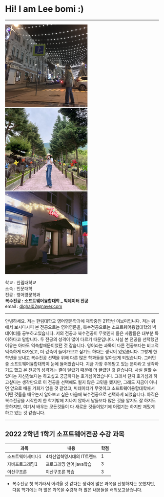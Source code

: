 # Hi! I am Lee bomi :)
---
<img src=IMG_E2477.JPG height=270 width=270> <img src=IMG_E4591.JPG height=270 width=270> <img src=IMG_4463.JPG height=270 width=270>

학교 : 한림대학교   
소속 : 인문대학   
전공 : 영어영문학과     
**복수전공 : 소프트웨어융합대학 _ 빅데이터 전공**    
email : dlqhal02@naver.com 

---

안녕하세요. 저는 한림대학교 영어영문학과에 재학중인 21학번 이보미입니다. 저는 위에서 보시다시피 본 전공으로는 영어영문을, 복수전공으로는 소프트웨어융합대학의 빅데이터를 공부하고있습니다. 저의 전공과 복수전공이 무엇인지 들은 사람들은 대부분 특이하다고 말합니다. 두 전공의 성격이 많이 다르기 때문입니다. 사실 본 전공을 선택했던 이유는 아마도 익숙함때문이었던 것 같습니다. 영어라는 과목이 다른 전공보다는 비교적 익숙하게 다가왔고, 더 깊숙이 들어가보고 싶기도 하다는 생각이 있었습니다. 그렇게 한 학년을 보내고 복수전공 선택을 위해 다른 많은 학과들을 알아보게 되었습니다. 그러던 중 소프트웨어융합대학이 눈에 들어왔습니다. 지금 가장 주목받고 있는 분야라고 생각하기도 했고 본 전공의 성격과는 결이 달랐기 때문에 더 끌렸던 것 같습니다. 사실 잘할 수 있다는 자신감보다는 하고싶고 궁금하다는 호기심이었습니다. 그래서 단지 호기심과 하고싶다는 생각만으로 이 전공을 선택해도 될지 많은 고민을 했지만, 그래도 지금이 아니면 앞으로 배울 기회가 없을 것 같았고, 빅데이터가 무엇이고 소프트웨어융합대학에서 어떤 것들을 배우는지 알아보고 싶은 마음에 복수전공으로 선택하게 되었습니다. 아직은 복수전공을 시작한지 한 학기밖에 지나지 않아서 남들보다 많은 것을 알지도 잘 하지도 못하지만, 여기서 배우는 모든것들이 다 새로운 것들이었기에 어렵기는 하지만 재밌게 하고 있는 것 같습니다.  

-----------

2022 2학년 1학기 소프트웨어전공 수강 과목
---
|과목|내용|학점|
|---|---|---|
|소프트웨어세미나1|4차산업혁명시대의 IT트렌드|1|
|자바프로그래밍1|프로그래밍 언어 java학습|3|
|이산구조론|이산구조론 학습|3|
* 복수전공 첫 학기라서 어려울 것 같다는 생각에 많은 과목을 신청하지는 못했지만, 다음 학기에는 더 많은 과목을 수강해 더 많은 내용들을 배워보고싶습니다. 
